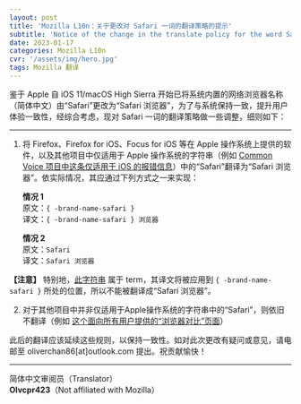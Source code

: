 ```yaml
---
layout: post
title: 'Mozilla L10n：关于更改对 Safari 一词的翻译策略的提示'
subtitle: 'Notice of the change in the translate policy for the word Safari'
date: 2023-01-17
categories: Mozilla L10n
cvr: '/assets/img/hero.jpg'
tags: Mozilla 翻译
---
```


鉴于 Apple 自 iOS 11/macOS High Sierra 开始已将系统内置的网络浏览器名称（简体中文）由“Safari”更改为“Safari 浏览器”，为了与系统保持一致，提升用户体验一致性，经综合考虑，现对 Safari 一词的翻译策略做一些调整，细则如下：

***

1. 将 Firefox、Firefox for iOS、Focus for iOS 等在 Apple 操作系统上提供的软件，以及其他项目中仅适用于 Apple 操作系统的字符串（例如 [Common Voice 项目中这条仅适用于 iOS 的报错信息](https://pontoon.mozilla.org/zh-CN/all-projects/all-resources/?string=209891)）中的“Safari”翻译为“Safari 浏览器”。依实际情况，其应通过下列方式之一来实现：

    **情况 1**<br>原文：`{ -brand-name-safari }`<br>译文：`{ -brand-name-safari } 浏览器`

    **情况 2**<br>原文：`Safari`<br>译文：`Safari 浏览器`

**【注意】** 特别地，[此字符串](https://pontoon.mozilla.org/zh-CN/all-projects/all-resources/?string=210576) 属于 term，其译文将被应用到 `{ -brand-name-safari }` 所处的位置，所以不能被翻译成“Safari 浏览器”。

2. 对于其他项目中并非仅适用于Apple操作系统的字符串中的“Safari”，则依旧不翻译（例如 [这个面向所有用户提供的“浏览器对比”页面](https://www.mozilla.org/zh-CN/firefox/browsers/compare/safari/)）

此后的翻译应该延续这些规则，以保持一致性。如对此次更改有疑问或意见，请电邮至 oliverchan86[at]outlook.com 提出。祝贡献愉快！

***

简体中文审阅员（Translator）<br>**Olvcpr423**（Not affiliated with Mozilla）
